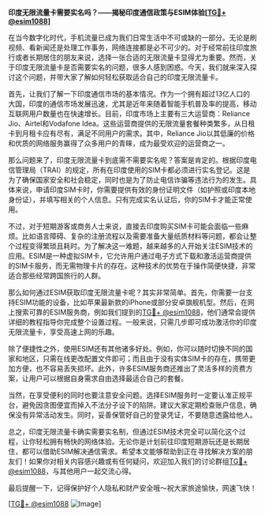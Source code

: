 **印度无限流量卡需要实名吗？——揭秘印度通信政策与ESIM体验[[TG💪+ @esim1088](https://t.me/s/esim1088)]**

在当今数字化时代，手机流量已成为我们日常生活中不可或缺的一部分。无论是刷视频、看新闻还是处理工作事务，网络连接都是必不可少的。对于经常前往印度旅行或者长期居住的朋友来说，选择一张合适的无限流量卡显得尤为重要。然而，关于印度无限流量卡是否需要实名的问题，很多人感到困惑。今天，我们就来深入探讨这个问题，并带大家了解如何轻松获取适合自己的印度无限流量卡。

首先，让我们了解一下印度通信市场的基本情况。作为一个拥有超过13亿人口的大国，印度的通信市场发展迅速，尤其是近年来随着智能手机普及率的提高，移动互联网用户数量也在快速增长。目前，印度市场上主要有三大运营商：Reliance Jio、Airtel和Vodafone Idea。这些运营商提供的无限流量套餐种类繁多，从日租卡到月租卡应有尽有，满足不同用户的需求。其中，Reliance Jio以其低廉的价格和优质的网络服务赢得了众多用户的青睐，成为最受欢迎的运营商之一。

那么问题来了，印度无限流量卡到底需不需要实名呢？答案是肯定的。根据印度电信管理局（TRAI）的规定，所有在印度使用的SIM卡都必须进行实名登记。这是为了确保国家安全和社会稳定，同时也是为了防止电信诈骗等违法行为的发生。具体来说，申请印度SIM卡时，你需要提供有效的身份证明文件（如护照或印度本地身份证），并填写相关的个人信息。只有完成实名认证后，你的SIM卡才能正常使用。

不过，对于短期游客或商务人士来说，直接去印度购买SIM卡可能会面临一些麻烦。比如语言障碍、复杂的注册流程以及需要准备大量纸质材料等问题，都会让整个过程变得繁琐且耗时。为了解决这一难题，越来越多的人开始关注ESIM技术的应用。ESIM是一种虚拟SIM卡，它允许用户通过电子方式下载和激活运营商提供的SIM卡服务，而无需物理卡片的存在。这种技术的优势在于操作简便快捷，非常适合那些经常跨国旅行的人群。

那么如何通过ESIM获取印度无限流量卡呢？其实非常简单。首先，你需要一台支持ESIM功能的设备，比如苹果最新款的iPhone或部分安卓旗舰机型。然后，在网上搜索可靠的ESIM服务商，例如我们提到的[TG💪+ @esim1088](https://t.me/s/esim1088)，他们通常会提供详细的教程指导你完成整个设置过程。一般来说，只需几步即可成功激活你的印度无限流量卡，享受高速上网的乐趣。

除了便捷性之外，使用ESIM还有其他诸多好处。例如，你可以随时切换不同的国家和地区，只需在线更改配置文件即可；而且由于没有实体SIM卡的存在，携带更加方便，也不容易丢失损坏。此外，许多ESIM服务商还推出了灵活多样的资费方案，让用户可以根据自身需求自由选择最适合自己的套餐。

当然，在享受便利的同时也要注意安全问题。选择ESIM服务时一定要认准正规平台，避免因贪图便宜而掉入不法分子设下的陷阱。建议大家定期检查账户信息，确保没有异常活动发生。同时，妥善保管好自己的登录凭证，不要随意透露给他人。

总之，印度无限流量卡确实需要实名制，但通过ESIM技术完全可以简化这个过程，让你轻松拥有畅快的网络体验。无论你是计划前往印度短期游玩还是长期居住，都可以借助ESIM解决通信需求。希望本文能够帮助到正在寻找解决方案的朋友们！如果你对相关内容感兴趣或有任何疑问，欢迎加入我们的讨论群组[TG💪+ @esim1088](https://t.me/s/esim1088)，与其他用户一起交流心得。

最后提醒一下，记得保护好个人隐私和财产安全哦～祝大家旅途愉快，网速飞快！

[[TG💪+ @esim1088](https://t.me/s/esim1088) ![Image](https://i.postimg.cc/4NQfJmqS/Snipaste-2025-05-13-00-14-12.png)]